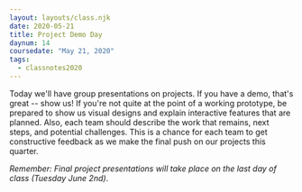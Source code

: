 ```yaml
---
layout: layouts/class.njk
date: 2020-05-21
title: Project Demo Day
daynum: 14
coursedate: "May 21, 2020"
tags:
  - classnotes2020
---
```


Today we'll have group presentations on projects. If you have a demo, that's great -- show us! If you're not quite at the point of a working prototype, be prepared to show us visual designs and explain interactive features that are planned. Also, each team should describe the work that remains, next steps, and potential challenges. This is a chance for each team to get constructive feedback as we make the final push on our projects this quarter.

*Remember: Final project presentations will take place on the last day of class (Tuesday June 2nd)*.

